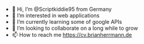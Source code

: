 - 👋 Hi, I’m @Scriptkiddie95 from Germany
- 👀 I’m interested in web applications 
- 🌱 I’m currently learning some of google APIs 
- 💞️ I’m looking to collaborate on a long while to grow
- 📫 How to reach me https://cv.brianherrmann.de

<!---
Scriptkiddie95/Scriptkiddie95 is a ✨ special ✨ repository because its `README.md` (this file) appears on your GitHub profile.
You can click the Preview link to take a look at your changes.
--->
